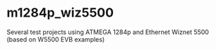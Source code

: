 # m1284p_wiz5500
Several test projects using ATMEGA 1284p and Ethernet Wiznet 5500 (based on W5500 EVB examples)
